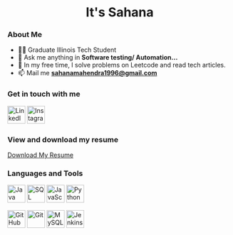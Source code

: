 
<div align="center">
  <h1>It's Sahana</h1>
</div>

### About Me
- 👨‍💻 Graduate Illinois Tech Student
- 💬 Ask me anything in **Software testing/ Automation...**
- 🚀  In my free time, I solve problems on Leetcode and read tech articles.
- 📫 Mail me **sahanamahendra1996@gmail.com**

### Get in touch with me
<a href="https://www.linkedin.com/in/sahana-mahendra/" target="_blank"><img src="https://upload.wikimedia.org/wikipedia/commons/c/ca/LinkedIn_logo_initials.png" alt="LinkedIn" width="40" height="40"></a>
<a href="https://www.instagram.com/sahana1996.m/" target="_blank"><img src="https://img.icons8.com/color/48/000000/instagram-new.png" alt="Instagram" width="40" height="40"></a>

### View and download my resume
<a href="https://drive.google.com/file/d/14RiMmOrybDJZYyq6OUO582vYqKfNriXK/view?usp=drive_link" target="_blank">Download My Resume</a>

### Languages and Tools
<a href="#" target="_blank"><img src="https://img.icons8.com/color/48/000000/java-coffee-cup-logo--v1.png" alt="Java" width="40" height="40"></a>
<a href="#" target="_blank"><img src="https://img.icons8.com/color/48/000000/sql.png" alt="SQL" width="40" height="40"></a>
<a href="#" target="_blank"><img src="https://img.icons8.com/color/48/000000/javascript.png" alt="JavaScript" width="40" height="40"></a>
<a href="#" target="_blank"><img src="https://img.icons8.com/color/48/000000/python.png" alt="Python" width="40" height="40"></a>

<a href="https://github.com/" target="_blank"><img src="https://img.icons8.com/color/48/000000/github.png" alt="GitHub" width="40" height="40"></a>
<a href="https://git-scm.com/" target="_blank"><img src="https://img.icons8.com/color/48/000000/git.png" alt="Git" width="40" height="40"></a>
<a href="https://www.mysql.com/" target="_blank"><img src="https://img.icons8.com/color/48/000000/mysql.png" alt="MySQL" width="40" height="40"></a>
<a href="https://www.jenkins.io/" target="_blank"><img src="https://img.icons8.com/color/48/000000/jenkins.png" alt="Jenkins" width="40" height="40"></a>


